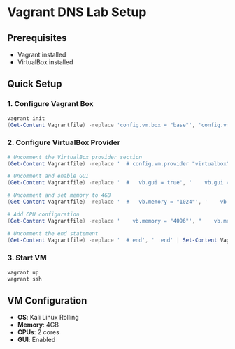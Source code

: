 ﻿# Vagrant DNS Lab Setup

## Prerequisites
- Vagrant installed
- VirtualBox installed

## Quick Setup

### 1. Configure Vagrant Box
```powershell
vagrant init
(Get-Content Vagrantfile) -replace 'config.vm.box = "base"', 'config.vm.box = "kalilinux/rolling"' | Set-Content Vagrantfile
```

### 2. Configure VirtualBox Provider
```powershell
# Uncomment the VirtualBox provider section
(Get-Content Vagrantfile) -replace '  # config.vm.provider "virtualbox" do \|vb\|', '  config.vm.provider "virtualbox" do |vb|' | Set-Content Vagrantfile

# Uncomment and enable GUI
(Get-Content Vagrantfile) -replace '  #   vb.gui = true', '    vb.gui = true' | Set-Content Vagrantfile

# Uncomment and set memory to 4GB
(Get-Content Vagrantfile) -replace '  #   vb.memory = "1024"', '    vb.memory = "4096"' | Set-Content Vagrantfile

# Add CPU configuration
(Get-Content Vagrantfile) -replace '    vb.memory = "4096"', "    vb.memory = `"4096`"`r`n    vb.cpus = 2" | Set-Content Vagrantfile

# Uncomment the end statement
(Get-Content Vagrantfile) -replace '  # end', '  end' | Set-Content Vagrantfile
```

### 3. Start VM
```powershell
vagrant up
vagrant ssh
```

## VM Configuration
- **OS**: Kali Linux Rolling
- **Memory**: 4GB
- **CPUs**: 2 cores  
- **GUI**: Enabled
